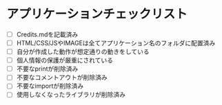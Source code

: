 # アプリケーションチェックリスト

- [ ] Credits.mdを記載済み
- [ ] HTML/CSS/JSやIMAGEは全てアプリケーション名のフォルダに配置済み
- [ ] 自分が作成した動作が想定通りの動きをしている
- [ ] 個人情報の保護が厳重にされている
- [ ] 不要なprintが削除済み
- [ ] 不要なコメントアウトが削除済み
- [ ] 不要なimportが削除済み
- [ ] 使用しなくなったライブラリが削除済み
